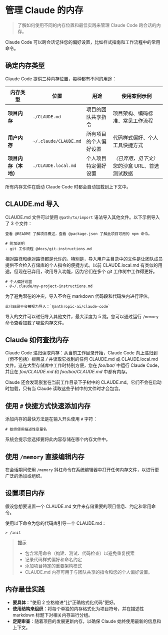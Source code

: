 # 管理 Claude 的内存

> 了解如何使用不同的内存位置和最佳实践来管理 Claude Code 跨会话的内存。

Claude Code 可以跨会话记住您的偏好设置，比如样式指南和工作流程中的常用命令。

## 确定内存类型

Claude Code 提供三种内存位置，每种都有不同的用途：

| 内存类型         | 位置                    | 用途          | 使用案例示例                      |
| ------------ | --------------------- | ----------- | --------------------------- |
| **项目内存**     | `./CLAUDE.md`         | 项目的团队共享指令   | 项目架构、编码标准、常见工作流程            |
| **用户内存**     | `~/.claude/CLAUDE.md` | 所有项目的个人偏好设置 | 代码样式偏好、个人工具快捷方式             |
| **项目内存（本地）** | `./CLAUDE.local.md`   | 个人项目特定偏好设置  | *（已弃用，见下文）* 您的沙盒 URL、首选测试数据 |

所有内存文件在启动 Claude Code 时都会自动加载到上下文中。

## CLAUDE.md 导入

CLAUDE.md 文件可以使用 `@path/to/import` 语法导入其他文件。以下示例导入了 3 个文件：

```
查看 @README 了解项目概述，查看 @package.json 了解此项目可用的 npm 命令。

# 附加说明
- git 工作流程 @docs/git-instructions.md
```

相对路径和绝对路径都是允许的。特别是，导入用户主目录中的文件是让团队成员提供不会检入存储库的个人指令的便捷方式。以前 CLAUDE.local.md 有类似的用途，但现在已弃用，改用导入功能，因为它们在多个 git 工作树中工作得更好。

```
# 个人偏好设置
- @~/.claude/my-project-instructions.md
```

为了避免潜在的冲突，导入不会在 markdown 代码段和代码块内进行评估。

```
此代码段不会被视为导入：`@anthropic-ai/claude-code`
```

导入的文件可以递归导入其他文件，最大深度为 5 跳。您可以通过运行 `/memory` 命令查看加载了哪些内存文件。

## Claude 如何查找内存

Claude Code 递归读取内存：从当前工作目录开始，Claude Code 向上递归到（但不包括）根目录 */* 并读取它找到的任何 CLAUDE.md 或 CLAUDE.local.md 文件。这在大型存储库中工作时特别方便，您在 *foo/bar/* 中运行 Claude Code，并且在 *foo/CLAUDE.md* 和 *foo/bar/CLAUDE.md* 中都有内存。

Claude 还会发现嵌套在当前工作目录下子树中的 CLAUDE.md。它们不会在启动时加载，只有当 Claude 读取这些子树中的文件时才会包含。

## 使用 `#` 快捷方式快速添加内存

添加内存的最快方法是在输入开头使用 `#` 字符：

```
# 始终使用描述性变量名
```

系统会提示您选择要将此内容存储在哪个内存文件中。

## 使用 `/memory` 直接编辑内存

在会话期间使用 `/memory` 斜杠命令在系统编辑器中打开任何内存文件，以进行更广泛的添加或组织。

## 设置项目内存

假设您想要设置一个 CLAUDE.md 文件来存储重要的项目信息、约定和常用命令。

使用以下命令为您的代码库引导一个 CLAUDE.md：

```
> /init 
```

> **提示**
>
> * 包含常用命令（构建、测试、代码检查）以避免重复搜索
> * 记录代码样式偏好和命名约定
> * 添加项目特定的重要架构模式
> * CLAUDE.md 内存可用于与团队共享的指令和您的个人偏好设置。

## 内存最佳实践

* **要具体**："使用 2 空格缩进"比"正确格式化代码"更好。
* **使用结构来组织**：将每个单独的内存格式化为项目符号，并在描述性 markdown 标题下对相关内存进行分组。
* **定期审查**：随着项目的发展更新内存，以确保 Claude 始终使用最新的信息和上下文。
